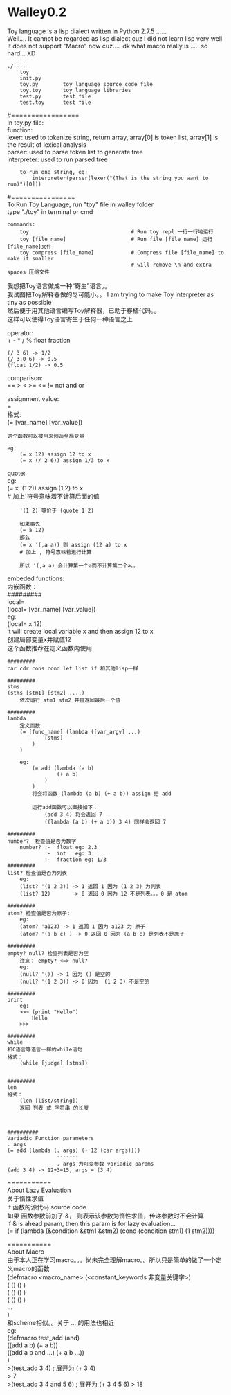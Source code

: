 Walley0.2  
=========  
Toy language is a lisp dialect written in Python 2.7.5 ......  
Well.... It cannot be regarded as lisp dialect cuz I did not learn lisp very well  
It does not support "Macro" now cuz.... idk what macro really is ..... so hard... XD  

	./----  
		toy        
		init.py  
		toy.py        toy language source code file  
		toy.toy       toy language libraries  
		test.py       test file  
		test.toy      test file  

#=================  
In toy.py file:  
	function:  
		lexer: used to tokenize string, return array, array[0] is token list, array[1] is the   result of lexical analysis  
		parser: used to parse token list to generate tree  
		interpreter: used to run parsed tree  
  
		to run one string, eg:    
			interpreter(parser(lexer("(That is the string you want to run)")[0]))  
			  
#================  
To Run Toy Language, run "toy" file in walley folder  
type "./toy" in terminal or cmd  

	commands:  
		toy    								# Run toy repl 一行一行地运行  
		toy [file_name]						# Run file [file_name] 运行[file_name]文件  
		toy compress [file_name]			# Compress file [file_name] to make it smaller  
											# will remove \n and extra spaces 压缩文件  

  
我想把Toy语言做成一种“寄生”语言。。  
我试图把Toy解释器做的尽可能小。。 I am trying to make Toy interpreter as tiny as possible  
然后便于用其他语言编写Toy解释器，已助于移植代码。。  
这样可以使得Toy语言寄生于任何一种语言之上  
  
  
operator:  
	+ - * / % float fraction  
  
	(/ 3 6) -> 1/2  
	(/ 3.0 6) -> 0.5  
	(float 1/2) -> 0.5  

comparison:  
	== > < >= <= != not and or  
  
  
assignment value:  
	=  
	格式:  
		(= [var_name] [var_value])  
  
	这个函数可以被用来创造全局变量  
  
	eg:   
		(= x 12) assign 12 to x  
		(= x (/ 2 6)) assign 1/3 to x  
quote:  
	eg:  
		(= x '(1 2)) assign (1 2) to x  
		# 加上'符号意味着不计算后面的值  
  
		'(1 2) 等价于 (quote 1 2)  
  
		如果事先    
		(= a 12)  
		那么  
		(= x '(,a a)) 则 assign (12 a) to x  
		# 加上 , 符号意味着进行计算  
  
		所以 '(,a a) 会计算第一个a而不计算第二个a。。  

embeded functions:  
内嵌函数：  
	#########  
	local=  
		(local= [var_name] [var_value])  
		eg:  
			(local= x 12)   
			it will create local variable x and then assign 12 to x  
			创建局部变量x并赋值12    
	这个函数推荐在定义函数内使用  
  
	#########  
	car cdr cons cond let list if 和其他lisp一样  
  
	#########  
	stms  
	(stms [stm1] [stm2] ....)  
		依次运行 stm1 stm2 并且返回最后一个值  
  
	#########  
	lambda  
		定义函数  
		(= [func_name] (lambda ([var_argv] ...)  
				[stms]  
			)  
		)  
  
		eg:  
			(= add (lambda (a b)  
					(+ a b)  
				)  
			)  
			将会将函数 (lambda (a b) (+ a b)) assign 给 add  
  
			运行add函数可以直接如下：  
				(add 3 4) 将会返回 7  
				((lambda (a b) (+ a b)) 3 4) 同样会返回 7  
  
	#########  
	number?  检查值是否为数字  
		number? :-	float eg: 2.3  
				:-  int   eg: 3  
				:-  fraction eg: 1/3  
	#########  
	list? 检查值是否为列表  
		eg:  
		(list? '(1 2 3)) -> 1 返回 1 因为 (1 2 3) 为列表  
		(list? 12)		 -> 0 返回 0 因为 12 不是列表。。。0 是 atom  
  
	#########  
	atom? 检查值是否为原子:  
		eg:  
		(atom? 'a123) -> 1 返回 1 因为 a123 为 原子  
		(atom? '(a b c) ) -> 0 返回 0 因为 (a b c) 是列表不是原子  
  
	#########  
	empty? null? 检查列表是否为空  
		注意： empty? <=> null?  
		eg:  
		(null? '()) -> 1 因为 () 是空的  
		(null? '(1 2 3)) -> 0 因为  (1 2 3) 不是空的  
  
	#########  
	print  
		eg:  
		>>> (print "Hello")  
			Hello  
		>>>  
	  
	#########  
	while   
	和C语言等语言一样的while语句  
	格式：  
		(while [judge] [stms])  
  
  	
	#########  
	len  
	格式：  
		(len [list/string])  
		返回 列表 或 字符串 的长度  
  
  
  
	##########  
	Variadic Function parameters  
	. args  
	(= add (lambda (. args) (+ 12 (car args))))  
				    -------  
				    . args 为可变参数 variadic params  
	(add 3 4) -> 12+3=15, args = (3 4)  
  
  
  
  
  
===========  
About Lazy Evaluation  
关于惰性求值  
	if 函数的源代码 source code  
	如果 函数参数前加了 &， 则表示该参数为惰性求值，传递参数时不会计算  
	if & is ahead param, then this param is for lazy evaluation...  
	(= if (lambda (&condition &stm1 &stm2) (cond (condition stm1) (1 stm2))))  

===========  
About Macro  
由于本人正在学习macro。。。尚未完全理解macro。。所以只是简单的做了一个定义macro的函数  
(defmacro <macro_name> (<constant_keywords 非变量关键字>)  
	( (<pattern>) (<templete>) )  
	( (<pattern>) (<templete>) )  
	( (<pattern>) (<templete>) )  
	...  
  )  
和scheme相似。。关于 ... 的用法也相近  
eg:  
	(defmacro test_add (and)  
		((add a b) (+ a b))  
		((add a b and ...) (+ a b ...))  
		)  
	>(test_add 3 4) ; 展开为 (+ 3 4)  
	> 7  
	>(test_add 3 4 and 5 6) ; 展开为 (+ 3 4 5 6)
	> 18







